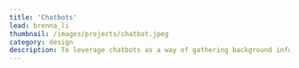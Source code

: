 ```yaml
---
title: 'Chatbots'
lead: brenna_li
thumbnail: /images/projects/chatbot.jpeg
category: design
description: To leverage chatbots as a way of gathering background information before face-to-face interactions between doctors and patients.
---
```

